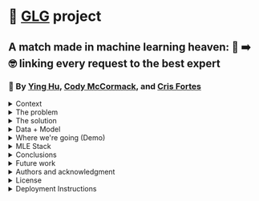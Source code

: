 # 🚀 [GLG](https://glginsights.com/) project

## A match made in machine learning heaven: 🙋 ➡️ 🤓 linking every request to the best expert
### 👏  By [Ying Hu](https://www.linkedin.com/in/ying-hu-math/), [Cody McCormack](https://www.linkedin.com/in/codymccormack/), and [Cris Fortes](https://www.linkedin.com/in/crisfortes/)

<details><summary>Context</summary>
<p>

Cris, Ying and Cody are students of [FourthBrain's](https://fourthbrain.ai/) [Machine Learning Engineer course](https://fourthbrain.ai/courses/machine-learning-engineer/), cohort 9 (August-December 2022). This repository (repo) is part of our capstone project, a required deliverable from our curriculum. For that we've chosen to work on the [GLG](https://glginsights.com/) project.

</p>
</details>
  
<details><summary>The problem</summary>
<p>

[GLG](https://glginsights.com/)'s business largely revolves around matching clients, requesting insights on a specific topic, with an expert on that topic from their large database so that they can meet by phone, video or in person. Visually: 

<img width="977" alt="image" src="https://user-images.githubusercontent.com/110877253/193379391-7bc81c97-fa89-4553-92d3-d62eaab639e1.png">

Since [GLG](https://glginsights.com/) receives 100s of these requests per day, how can they leverage machine learning to semi-automate the matching process at scale? 

</p>
</details>
  
<details><summary>The solution</summary>
<p>
  
Natural Language Processing (NLP), consisting of three steps:

- Step 1:  Named-Entity Recognition (NER)
  
Selected libraries: spaCy, The Natural Language Toolkit (NLTK)

- Step 2: Clustering
  
Topic modeling: latent Dirichlet allocation or LDA (being tested, promising)
  
K-means clustering (current results disappointing; to be tested using better embedding algorithm)

- Step 3*: build a recommendation system to suggest the highest matching expert(s) for each request
  
*Outside the scope of this project

**Illustrative and simplified example**: 

<img width="978" alt="image" src="https://user-images.githubusercontent.com/110877253/193379527-7296c4f7-3378-47bd-ba65-24d9af4380c6.png">

</p>
</details>
  
<details><summary>Data + Model</summary>
<p>

**Data:**

- Did exploratory data analysis (EDA) on two datasets from Kaggle:

  - Annotated Corpus for Named Entity Recognition | Kaggle 

<img width="980" alt="image" src="https://user-images.githubusercontent.com/110877253/193379601-9c6982a3-232f-4d94-9bc5-c5d03c66de6b.png">
  
<p>  
  
**Model:** 
  
<img width="896" alt="image" src="https://user-images.githubusercontent.com/110877253/198972012-401a7fb3-8ca7-4d9e-bfe0-20d4fd62e7d2.png">

</p>
  
<img width="901" alt="image" src="https://user-images.githubusercontent.com/110877253/198972194-675e8692-ca98-48ff-b10d-61d684c3a051.png">

</p>
</details>
  
<details><summary>Where we're going (Demo)</summary>  
<p>
  
</p>
  
<img width="933" alt="image" src="https://user-images.githubusercontent.com/110877253/198979120-3143b81d-5f78-445c-9711-9bbaa3fa9c1b.png">
  
</p>
</details>
  
<details><summary>MLE Stack</summary>
<p>

</p>
  
<img width="878" alt="image" src="https://user-images.githubusercontent.com/110877253/204172419-401e7b62-ed54-4450-9a94-a278c9b0c9a8.png">

</p>
</details>

<details><summary>Conclusions</summary>
<p>

Forthcoming.
  
</p>
</details>

<details><summary>Future work</summary>
<p>

Forthcoming.  
  
</p>
</details>

<details><summary>Authors and acknowledgment</summary>
<p>
  
Forthcoming.

</p>
</details>

<details><summary>License</summary>
<p>

MIT License.
  
</p>
</details>

<details><summary>Deployment Instructions</summary>
<p>This app can be (relatively, see note below) easily deployed using Docker. The instructions to deploy in the cloud or locally are the same.</p>
<ol>
  <li>Clone this repository, either on a local machine or in a cloud instance</li>
  <li>Navigate to the flask_app folder</li>
  <li>Build the Docker image, using the command <code>docker build -t image_name .</code></li>
    <ul>
      <li>If you don't have Docker installed locally or in the cloud instance, you will have to <a href="https://docs.docker.com/get-docker/">install</a> and <a href="https://docs.docker.com/config/daemon/systemd/">activate</a> the Daemon in order to build a Docker image.</li>
    </ul>
  <li>Run the Docker image using the command <code>docker run -d --rm --name container_name -p 8000:8000 image_name</code></li>
  <li>Navigate to either your local host, port 8000, or the public IP of the cloud instance, port 8000. E.g. 127.0.0.0:8000</li>
</ol>
<p><strong>NOTE:</strong> This application depends on prebuilt machine learning models that were saved using <a href="https://docs.python.org/3/library/pickle.html">Pickle</a> files. The idea of Pickle files is that they can be built once and ported to any other machine. However, in testing we found that this was often not the case. If the app crashes when you try to run it, this is most likely the problem, and you need to take the steps below to remediate the issue:</p>
<ol>
  <li><a href="https://www.python.org/downloads/">Install Python</a> in the environment you're using, if you haven't already</li>
  <li>Install the requirements.txt file in the flask_app folder using the command <code>pip install -r requirements.txt</code> in the terminal</li>
  <li>Install <a href="pip install notebook">Jupyter Notebooks</a>, if you're environment doesn't already have them.</li>
  <li>Open the Jupyter Notebook models.ipynb, and run the entire notebook using the "Run All" button at the top.</li>
</ol>
<p>This will create new Pickle files in your environment. You can then follow the original steps above.</p>
</details>
